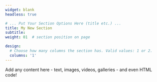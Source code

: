```yaml
---
widget: blank
headless: true

# ... Put Your Section Options Here (title etc.) ...
title: My New Section
subtitle:
weight: 01  # section position on page

design:
  # Choose how many columns the section has. Valid values: 1 or 2.
  columns: '1'
---
```


Add any content here - text, images, videos, galleries - and even HTML code!

